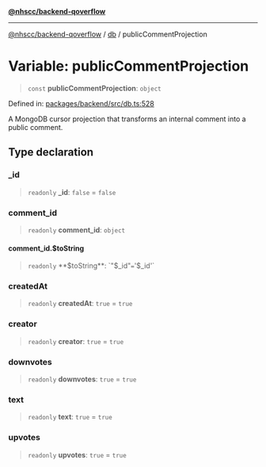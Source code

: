[**@nhscc/backend-qoverflow**](../../README.md)

***

[@nhscc/backend-qoverflow](../../README.md) / [db](../README.md) / publicCommentProjection

# Variable: publicCommentProjection

> `const` **publicCommentProjection**: `object`

Defined in: [packages/backend/src/db.ts:528](https://github.com/nhscc/qoverflow.api.hscc.bdpa.org/blob/7f72ded3e1b4a649a6466e0d002164176291fadc/packages/backend/src/db.ts#L528)

A MongoDB cursor projection that transforms an internal comment into a public
comment.

## Type declaration

### \_id

> `readonly` **\_id**: `false` = `false`

### comment\_id

> `readonly` **comment\_id**: `object`

#### comment\_id.$toString

> `readonly` **$toString**: `"$_id"` = `'$_id'`

### createdAt

> `readonly` **createdAt**: `true` = `true`

### creator

> `readonly` **creator**: `true` = `true`

### downvotes

> `readonly` **downvotes**: `true` = `true`

### text

> `readonly` **text**: `true` = `true`

### upvotes

> `readonly` **upvotes**: `true` = `true`
